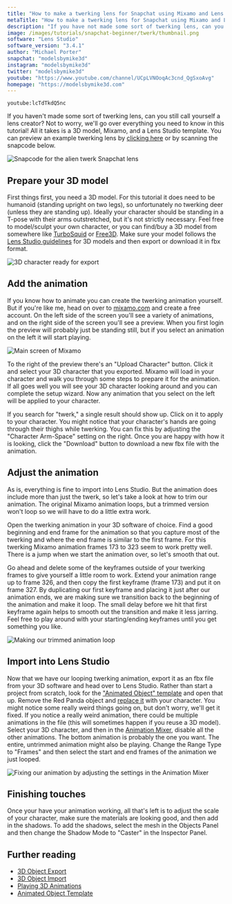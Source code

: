 ```yaml
---
title: "How to make a twerking lens for Snapchat using Mixamo and Lens Studio"
metaTitle: "How to make a twerking lens for Snapchat using Mixamo and Lens Studio"
description: "If you have not made some sort of twerking lens, can you still call yourself a lens creator? Not to worry, we will go over everything you need to know in this tutorial! All it takes is a 3D model, Mixamo, and a Lens Studio template."
image: /images/tutorials/snapchat-beginner/twerk/thumbnail.png
software: "Lens Studio"
software_version: "3.4.1"
author: "Michael Porter"
snapchat: "modelsbymike3d"
instagram: "modelsbymike3d"
twitter: "modelsbymike3d"
youtube: "https://www.youtube.com/channel/UCpLVNOoqAc3cnd_QgSxoAvg"
homepage: "https://modelsbymike3d.com"
---
```


`youtube:lcTdTkdQ5nc`

If you haven't made some sort of twerking lens, can you still call yourself a lens creator? Not to worry, we'll go over everything you need to know in this tutorial! All it takes is a 3D model, Mixamo, and a Lens Studio template. You can preview an example twerking lens by [clicking here](https://www.snapchat.com/unlock/?type=SNAPCODE&uuid=96ae32b694d7404a858e5fca006a3295&metadata=01) or by scanning the snapcode below.

![Snapcode for the alien twerk Snapchat lens](../../snapchat-beginner/twerk/snapcode.png)

## Prepare your 3D model

First things first, you need a 3D model. For this tutorial it does need to be humanoid (standing upright on two legs), so unfortunately no twerking deer (unless they are standing up). Ideally your character should be standing in a T-pose with their arms outstretched, but it's not strictly necessary. Feel free to model/sculpt your own character, or you can find/buy a 3D model from somewhere like [TurboSquid](https://www.turbosquid.com/) or [Free3D](https://free3d.com/). Make sure your model follows the [Lens Studio guidelines](https://lensstudio.snapchat.com/guides/3d/3d-object-export/) for 3D models and then export or download it in fbx format.

![3D character ready for export](../../snapchat-beginner/twerk/3d-character.jpg)

## Add the animation

If you know how to animate you can create the twerking animation yourself. But if you're like me, head on over to [mixamo.com](https://www.mixamo.com) and create a free account. On the left side of the screen you'll see a variety of animations, and on the right side of the screen you'll see a preview. When you first login the preview will probably just be standing still, but if you select an animation on the left it will start playing.

![Main screen of Mixamo](../../snapchat-beginner/twerk/mixamo.jpg)

To the right of the preview there's an "Upload Character" button. Click it and select your 3D character that you exported. Mixamo will load in your character and walk you through some steps to prepare it for the animation. If all goes well you will see your 3D character looking around and you can complete the setup wizard. Now any animation that you select on the left will be applied to your character.

If you search for "twerk," a single result should show up. Click on it to apply to your character. You might notice that your character's hands are going through their thighs while twerking. You can fix this by adjusting the "Character Arm-Space" setting on the right. Once you are happy with how it is looking, click the "Download" button to download a new fbx file with the animation.

## Adjust the animation

As is, everything is fine to import into Lens Studio. But the animation does include more than just the twerk, so let's take a look at how to trim our animation. The original Mixamo animation loops, but a trimmed version won't loop so we will have to do a little extra work.

Open the twerking animation in your 3D software of choice. Find a good beginning and end frame for the animation so that you capture most of the twerking and where the end frame is similar to the first frame. For this twerking Mixamo animation frames 173 to 323 seem to work pretty well. There is a jump when we start the animation over, so let's smooth that out.

Go ahead and delete some of the keyframes outside of your twerking frames to give yourself a little room to work. Extend your animation range up to frame 326, and then copy the first keyframe (frame 173) and put it on frame 327. By duplicating our first keyframe and placing it just after our animation ends, we are making sure we transition back to the beginning of the animation and make it loop. The small delay before we hit that first keyframe again helps to smooth out the transition and make it less jarring. Feel free to play around with your starting/ending keyframes until you get something you like.

![Making our trimmed animation loop](../../snapchat-beginner/twerk/keyframes.jpg)

## Import into Lens Studio

Now that we have our looping twerking animation, export it as an fbx file from your 3D software and head over to Lens Studio. Rather than start a project from scratch, look for the ["Animated Object" template](https://lensstudio.snapchat.com/templates/world/animated-object/) and open that up. Remove the Red Panda object and [replace it](https://lensstudio.snapchat.com/guides/3d/3d-object-formats/fbx-3d-object-import/) with your character. You might notice some really weird things going on, but don't worry, we'll get it fixed. If you notice a really weird animation, there could be multiple animations in the file (this will sometimes happen if you reuse a 3D model). Select your 3D character, and then in the [Animation Mixer](https://lensstudio.snapchat.com/guides/scripting/playing-3d-animation/), disable all the other animations. The bottom animation is probably the one you want. The entire, untrimmed animation might also be playing. Change the Range Type to "Frames" and then select the start and end frames of the animation we just looped.

![Fixing our animation by adjusting the settings in the Animation Mixer](../../snapchat-beginner/twerk/animation-mixer.jpg)

## Finishing touches

Once your have your animation working, all that's left is to adjust the scale of your character, make sure the materials are looking good, and then add in the shadows. To add the shadows, select the mesh in the Objects Panel and then change the Shadow Mode to "Caster" in the Inspector Panel.

## Further reading

- [3D Object Export](https://lensstudio.snapchat.com/guides/3d/3d-object-export/)
- [3D Object Import](https://lensstudio.snapchat.com/guides/3d/3d-object-import/)
- [Playing 3D Animations](https://lensstudio.snapchat.com/guides/scripting/playing-3d-animation/)
- [Animated Object Template](https://lensstudio.snapchat.com/templates/world/animated-object/)
